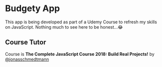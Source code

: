 # Budgety App

This app is being developed as part of a Udemy Course to refresh my skills on JavaScript. Nothing much to see here to be honest...😂

## Course Tutor
Course is **The Complete JavaScript Course 2018: Build Real Projects!**  by [@jonasschmedtmann](https://github.com/jonasschmedtmann) 
